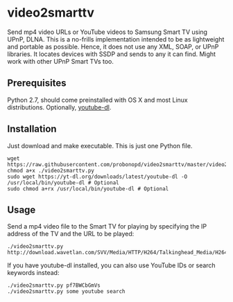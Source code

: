 video2smarttv
=============

Send mp4 video URLs or YouTube videos to Samsung Smart TV using UPnP, DLNA. This is a no-frills implementation intended to be as lightweight and portable as possible. Hence, it does not use any XML, SOAP, or UPnP libraries. It locates devices with SSDP and sends to any it can find. Might work with other UPnP Smart TVs too.

Prerequisites
-------------

Python 2.7, should come preinstalled with OS X and most Linux distributions. Optionally, [youtube-dl](http://rg3.github.io/youtube-dl/download.html).

Installation
------------

Just download and make executable. This is just one Python file.

```
wget https://raw.githubusercontent.com/probonopd/video2smarttv/master/video2smarttv.py
chmod a+x ./video2smarttv.py
sudo wget https://yt-dl.org/downloads/latest/youtube-dl -O /usr/local/bin/youtube-dl # Optional
sudo chmod a+rx /usr/local/bin/youtube-dl # Optional
````

Usage
-----

Send a mp4 video file to the Smart TV for playing by specifying the IP address of the TV and the URL to be played:

```
./video2smarttv.py http://download.wavetlan.com/SVV/Media/HTTP/H264/Talkinghead_Media/H264_test1_Talkinghead_mp4_480x360.mp4
````

If you have youtube-dl installed, you can also use YouTube IDs or search keywords instead:

```
./video2smarttv.py pf7BWCbGmVs
./video2smarttv.py some youtube search
```
